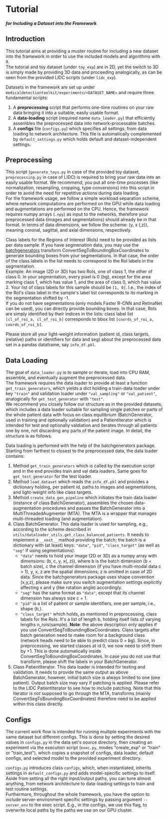 # Tutorial
##### for Including a Dataset into the Framework

## Introduction
This tutorial aims at providing a muster routine for including a new dataset into the framework in order to 
use the included models and algorithms with it.\
The tutorial and toy dataset (under `toy_exp`) are in 2D, yet the switch to 3D is simply made by providing 3D data and proceeding 
analogically, as can be seen from the provided LIDC scripts (under `lidc_exp`).

Datasets in the framework are set up under `medicaldetectiontoolkit/experiments/<DATASET_NAME>` and
require three fundamental scripts:
1. A **preprocessing** script that performs one-time routines on your raw data bringing it into a suitable, easily usable 
format.
2. A **data-loading** script (required name `data_loader.py`) that efficiently assembles the preprocessed data into
network-processable batches.
3. A **configs** file (`configs.py`) which specifies all settings, from data loading to network architecture. 
This file is automatically complemented by `default_settings.py` which holds default and dataset-independent settings.

## Preprocessing
This script (`generate_toys.py` in case of the provided toy dataset, `preprocessing.py` in case of LIDC) is required
to bring your raw data into an easily usable format. We recommend, you put all one-time processes (like normalization, 
resampling, cropping, type conversions) into this script in order to avoid the need for repetitive actions during 
data loading.\
For the framework usage, we follow a simple workload separation scheme, where network computations
are performed on the GPU while data loading and augmentations are performed on the CPU. Hence, the framework requires 
numpy arrays (`.npy`) as input to the networks, therefore your preprocessed data (images and segmentations) should 
already be in that format. In terms of data dimensions, we follow the scheme: (y, x (,z)), meaning coronal, sagittal, 
and axial dimensions, respectively.

Class labels for the Regions of Interest (RoIs) need to be provided as lists per data sample.
If you have segmenation data, you may use the [batchgenerators](https://github.com/MIC-DKFZ/batchgenerators) transform 
ConvertSegToBoundingBoxCoordinates to generate bounding boxes from your segmentations. In that case, the order of the 
class labels in the list needs to correspond to the RoI labels in the segmentation.\
Example: An image (2D or 3D) has two RoIs, one of class 1, the
other of class 0. In your segmentation, every pixel is 0 (bg), except for the area marking class 1, which has value 1, 
and the area of class 0, which has value 2. Your list of class labels for this sample should be `[1, 0]`. I.e.,
the index of the RoI's class label in the sample's label list corresponds to its marking in the segmentation shifted 
by -1.\
If you do not have segmentations (only models Faster R-CNN and RetinaNet can be used), you can directly provide bounding
boxes. In that case, RoIs are simply identified by their indices in the lists: class label list `[cl_of_roi_a, cl_of_roi_b]` 
corresponds to bbox list `[coords_of_roi_a, coords_of_roi_b]`.

Please store all your light-weight information (patient id, class targets, (relative) paths or identifiers for data and seg) about the
preprocessed data set in a pandas dataframe, say `info_df.pkl`. 

## Data Loading
The goal of `data_loader.py` is to sample or iterate, load into CPU RAM, assemble, and eventually augment the preprocessed data.\
The framework requires the data loader to provide at least a function `get_train_generators`, which yields a dict
holding a train-data loader under key `"train"` and validation loader under `"val_sampling"` or `"val_patient"`, 
analogically for `get_test_generator` with `"test"`.\
We recommend you closely follow our structure as in the provided datasets, which includes a data loader suitable for 
sampling single patches or parts of the whole patient data with focus on class equilibrium (BatchGenerator,
used in training and optionally validation) and a PatientIterator which is intended for test and optionally valdiation and
 iterates through all patients one by one, not discarding 
any parts of the patient image. In detail, the structure is as follows.

Data loading is performed with the help of the batchgenerators package. Starting from farthest to closest to the 
preprocessed data, the data loader contains:
1. Method `get_train_generators` which is called by the execution script and in the end provides train and val data loaders.
 Same goes for `get_test_generator` for the test loader.
2. Method `load_dataset` which reads the `info_df.pkl` and provides a dictionary holding, per patient id, paths
 to images and segmentations, and light-weight info like class targets.
3. Method `create_data_gen_pipeline` which initiates the train data loader (instance of class BatchGenerator),
assembles the chosen data-augmentation procedures and passes the BatchGenerator into a MultiThreadedAugmenter (MTA). The MTA
is a wrapper that manages multi-threaded loading (and augmentation).
4. Class BatchGenerator. This data loader is used for sampling, e.g., according to the scheme described in 
`utils/dataloader_utils.get_class_balanced_patients`. It needs to implement a `__next__` method providing the batch; 
the batch is a dictionary with (at least) keys: `"data"`, `"pid"`, `"class_target"` (as well as `"seg"` if using segmentations).
    - `"data"` needs to hold your image (2D or 3D) as a numpy array with dimensions: (b, c, y, x(, z)), where b is the 
    batch dimension (b = batch size), c the channel dimension (if you have multi-modal data c > 1), y, x, z are 
    the spatial dimensions; z is omitted in case of 2D data. Since the batchgenerators package uses shape convention (x,y,z), 
    please make sure you switch augmentation settings explicitly affecting x and y (like rotation angle) accordingly. 
    - `"seg"` has the same format as `"data"`, except that its channel dimension has always size c = 1.
    - `"pid"` is a list of patient or sample identifiers, one per sample, i.e., shape (b,).
    - `"class_target"` which holds, as mentioned in preprocessing, class labels for the RoIs. It's a list of length b, holding
    itself lists of varying lengths n_rois(sample). 
    **Note**: the above description only applies if you use ConvertSegToBoundingBoxCoordinates. Class targets after batch 
    generation need to make room for a background class (network heads need to be able to predict class 0 = bg). Since, 
    in preprocessing, we started classes at id 0, we now need to shift them by +1. This is done automatically inside
    ConvertSegToBoundingBoxCoordinates. In case you do not use that transform, please shift the labels in your BatchGenerator.
5. Class PatientIterator. This data loader is intended for testing and validation. It needs to provide the same output as 
above BatchGenerator, however, initial batch size is always limited to one (one patient). Output batch size may vary 
 if patching is applied. Please refer to the LIDC PatientIterator 
to see how to include patching. Note that this Iterator is _not_ supposed to go through the MTA, transforms (mainly 
ConvertSegToBoundingBoxCoordinates) therefore need to be applied within this class directly.


## Configs
The current work flow is intended for running multiple experiments with the same dataset but different configs. This is
done by setting the desired values in `configs.py` in the data set's source directory, then creating an experiment
via the execution script (`exec.py`, modes "create_exp" or "train" or "train_test"), which copies a snapshot of configs, 
data loader, default configs, and selected model to the provided experiment directory.

`configs.py` introduces class `configs`, which, when instantiated, inherits settings in `default_configs.py` and adds 
model-specific settings to itself. Aside from setting all the right input/output paths, you can tune almost anything, from
network architecture to data-loading settings to train and test routine settings.\
Furthermore, throughout the whole framework, you have the option to include server-environment specific settings by passing
argument `--server_env` to the exec script. E.g., in the configs, we use this flag, to overwrite local paths by the
paths we use on our GPU cluster.  